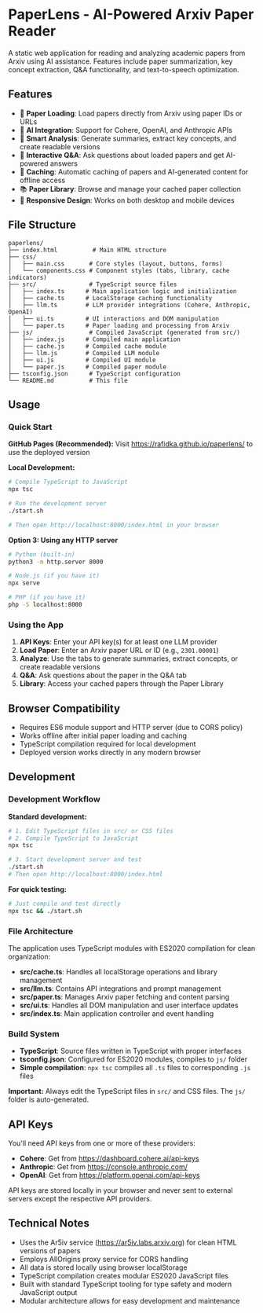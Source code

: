 # PaperLens - AI-Powered Arxiv Paper Reader

A static web application for reading and analyzing academic papers from Arxiv using AI assistance. Features include paper summarization, key concept extraction, Q&A functionality, and text-to-speech optimization.

## Features

- 📄 **Paper Loading**: Load papers directly from Arxiv using paper IDs or URLs
- 🤖 **AI Integration**: Support for Cohere, OpenAI, and Anthropic APIs
- 📝 **Smart Analysis**: Generate summaries, extract key concepts, and create readable versions
- 💬 **Interactive Q&A**: Ask questions about loaded papers and get AI-powered answers
- 💾 **Caching**: Automatic caching of papers and AI-generated content for offline access
- 📚 **Paper Library**: Browse and manage your cached paper collection
- 📱 **Responsive Design**: Works on both desktop and mobile devices

## File Structure

```
paperlens/
├── index.html          # Main HTML structure
├── css/
│   ├── main.css       # Core styles (layout, buttons, forms)
│   └── components.css # Component styles (tabs, library, cache indicators)
├── src/               # TypeScript source files
│   ├── index.ts      # Main application logic and initialization
│   ├── cache.ts      # LocalStorage caching functionality
│   ├── llm.ts        # LLM provider integrations (Cohere, Anthropic, OpenAI)
│   ├── ui.ts         # UI interactions and DOM manipulation
│   └── paper.ts      # Paper loading and processing from Arxiv
├── js/                # Compiled JavaScript (generated from src/)
│   ├── index.js      # Compiled main application
│   ├── cache.js      # Compiled cache module
│   ├── llm.js        # Compiled LLM module
│   ├── ui.js         # Compiled UI module
│   └── paper.js      # Compiled paper module
├── tsconfig.json      # TypeScript configuration
└── README.md          # This file
```

## Usage

### Quick Start

**GitHub Pages (Recommended):**
Visit https://rafidka.github.io/paperlens/ to use the deployed version

**Local Development:**

```bash
# Compile TypeScript to JavaScript
npx tsc

# Run the development server
./start.sh

# Then open http://localhost:8000/index.html in your browser
```

**Option 3: Using any HTTP server**

```bash
# Python (built-in)
python3 -m http.server 8000

# Node.js (if you have it)
npx serve

# PHP (if you have it)
php -S localhost:8000
```

### Using the App

1. **API Keys**: Enter your API key(s) for at least one LLM provider
2. **Load Paper**: Enter an Arxiv paper URL or ID (e.g., `2301.00001`)
3. **Analyze**: Use the tabs to generate summaries, extract concepts, or create readable versions
4. **Q&A**: Ask questions about the paper in the Q&A tab
5. **Library**: Access your cached papers through the Paper Library

## Browser Compatibility

- Requires ES6 module support and HTTP server (due to CORS policy)
- Works offline after initial paper loading and caching
- TypeScript compilation required for local development
- Deployed version works directly in any modern browser

## Development

### Development Workflow

**Standard development:**

```bash
# 1. Edit TypeScript files in src/ or CSS files
# 2. Compile TypeScript to JavaScript
npx tsc

# 3. Start development server and test
./start.sh
# Then open http://localhost:8000/index.html
```

**For quick testing:**

```bash
# Just compile and test directly
npx tsc && ./start.sh
```

### File Architecture

The application uses TypeScript modules with ES2020 compilation for clean organization:

- **src/cache.ts**: Handles all localStorage operations and library management
- **src/llm.ts**: Contains API integrations and prompt management
- **src/paper.ts**: Manages Arxiv paper fetching and content parsing
- **src/ui.ts**: Handles all DOM manipulation and user interface updates
- **src/index.ts**: Main application controller and event handling

### Build System

- **TypeScript**: Source files written in TypeScript with proper interfaces
- **tsconfig.json**: Configured for ES2020 modules, compiles to `js/` folder
- **Simple compilation**: `npx tsc` compiles all `.ts` files to corresponding `.js` files

**Important:** Always edit the TypeScript files in `src/` and CSS files. The `js/` folder is auto-generated.

## API Keys

You'll need API keys from one or more of these providers:

- **Cohere**: Get from https://dashboard.cohere.ai/api-keys
- **Anthropic**: Get from https://console.anthropic.com/
- **OpenAI**: Get from https://platform.openai.com/api-keys

API keys are stored locally in your browser and never sent to external servers except the respective API providers.

## Technical Notes

- Uses the Ar5iv service (https://ar5iv.labs.arxiv.org) for clean HTML versions of papers
- Employs AllOrigins proxy service for CORS handling
- All data is stored locally using browser localStorage
- TypeScript compilation creates modular ES2020 JavaScript files
- Built with standard TypeScript tooling for type safety and modern JavaScript output
- Modular architecture allows for easy development and maintenance

